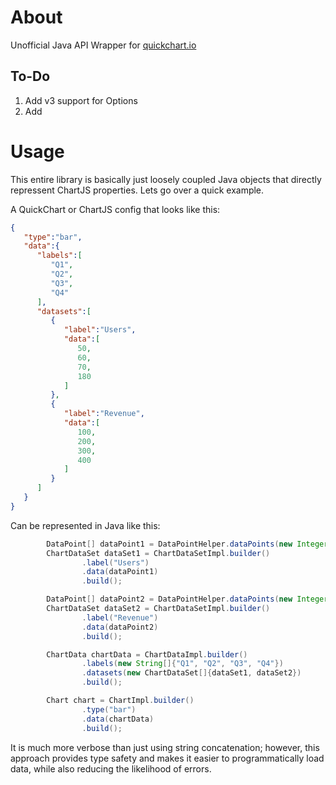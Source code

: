 # About
Unofficial Java API Wrapper for [quickchart.io](quickchart.io/)

## To-Do
1. Add v3 support for Options
2. Add 

# Usage
This entire library is basically just loosely coupled Java objects that directly repressent ChartJS properties.
Lets go over a quick example.

A QuickChart or ChartJS config that looks like this:

```json
{
   "type":"bar",
   "data":{
      "labels":[
         "Q1",
         "Q2",
         "Q3",
         "Q4"
      ],
      "datasets":[
         {
            "label":"Users",
            "data":[
               50,
               60,
               70,
               180
            ]
         },
         {
            "label":"Revenue",
            "data":[
               100,
               200,
               300,
               400
            ]
         }
      ]
   }
}
```

Can be represented in Java like this:

```java
        DataPoint[] dataPoint1 = DataPointHelper.dataPoints(new Integer[]{50, 60, 70, 180});
        ChartDataSet dataSet1 = ChartDataSetImpl.builder()
                .label("Users")
                .data(dataPoint1)
                .build();

        DataPoint[] dataPoint2 = DataPointHelper.dataPoints(new Integer[]{100, 200, 300, 400});
        ChartDataSet dataSet2 = ChartDataSetImpl.builder()
                .label("Revenue")
                .data(dataPoint2)
                .build();

        ChartData chartData = ChartDataImpl.builder()
                .labels(new String[]{"Q1", "Q2", "Q3", "Q4"})
                .datasets(new ChartDataSet[]{dataSet1, dataSet2})
                .build();

        Chart chart = ChartImpl.builder()
                .type("bar")
                .data(chartData)
                .build();
```

It is much more verbose than just using string concatenation; however, this approach provides type safety and makes it easier to programmatically load data, while also reducing the likelihood of errors.
